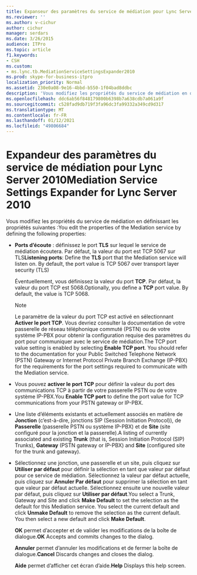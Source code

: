 ```yaml
---
title: Expanseur des paramètres du service de médiation pour Lync Server 2010
ms.reviewer: ''
ms.author: v-cichur
author: cichur
manager: serdars
ms.date: 3/26/2015
audience: ITPro
ms.topic: article
f1.keywords:
- CSH
ms.custom:
- ms.lync.tb.MediationServiceSettingsExpander2010
ms.prod: skype-for-business-itpro
localization_priority: Normal
ms.assetid: 230e0a08-9e16-4bbd-b550-1f04bad8ddbc
description: 'Vous modifiez les propriétés du service de médiation en définissant les propriétés suivantes :'
ms.openlocfilehash: ddc6ab56f848179800b6398b7a638cdb7a061a9f
ms.sourcegitcommit: c528fad9db719f3fa96dc3fa99332a349cd9d317
ms.translationtype: MT
ms.contentlocale: fr-FR
ms.lasthandoff: 01/12/2021
ms.locfileid: "49806684"
---
```

# <a name="mediation-service-settings-expander-for-lync-server-2010"></a><span data-ttu-id="9ba07-103">Expandeur des paramètres du service de médiation pour Lync Server 2010</span><span class="sxs-lookup"><span data-stu-id="9ba07-103">Mediation Service Settings Expander for Lync Server 2010</span></span>
 
<span data-ttu-id="9ba07-104">Vous modifiez les propriétés du service de médiation en définissant les propriétés suivantes :</span><span class="sxs-lookup"><span data-stu-id="9ba07-104">You edit the properties of the Mediation service by defining the following properties:</span></span>
  
- <span data-ttu-id="9ba07-p101">**Ports d’écoute** : définissez le port **TLS** sur lequel le service de médiation écoutera. Par défaut, la valeur du port est TCP 5067 sur TLS</span><span class="sxs-lookup"><span data-stu-id="9ba07-p101">**Listening ports**: Define the **TLS** port that the Mediation service will listen on. By default, the port value is TCP 5067 over transport layer security (TLS)</span></span>
    
    <span data-ttu-id="9ba07-p102">Éventuellement, vous définissez la valeur du port **TCP**. Par défaut, la valeur du port TCP est 5068.</span><span class="sxs-lookup"><span data-stu-id="9ba07-p102">Optionally, you define a **TCP** port value. By default, the value is TCP 5068.</span></span>
    
    > [!NOTE]
    > <span data-ttu-id="9ba07-p103">Le paramètre de la valeur du port TCP est activé en sélectionnant **Activer le port TCP**. Vous devriez consulter la documentation de votre passerelle de réseau téléphonique commuté (PSTN) ou de votre système IP-PBX pour obtenir la configuration requise des paramètres du port pour communiquer avec le service de médiation.</span><span class="sxs-lookup"><span data-stu-id="9ba07-p103">The TCP port value setting is enabled by selecting **Enable TCP port**. You should refer to the documentation for your Public Switched Telephone Network (PSTN) Gateway or Internet Protocol Private Branch Exchange (IP-PBX) for the requirements for the port settings required to communicate with the Mediation service.</span></span> 
  
- <span data-ttu-id="9ba07-111">Vous pouvez **activer le port TCP** pour définir la valeur du port des communications TCP à partir de votre passerelle PSTN ou de votre système IP-PBX.</span><span class="sxs-lookup"><span data-stu-id="9ba07-111">You **Enable TCP port** to define the port value for TCP communications from your PSTN gateway or IP-PBX.</span></span>
    
- <span data-ttu-id="9ba07-112">Une liste d’éléments existants et actuellement associés en matière de **Jonction** (c’est-à-dire, jonctions SIP (Session Initiation Protocol)), de **Passerelle** (passerelle PSTN ou système IP-PBX) et de **Site** (site configuré pour la jonction et la passerelle).</span><span class="sxs-lookup"><span data-stu-id="9ba07-112">A listing of currently associated and existing **Trunk** (that is, Session Initiation Protocol (SIP) Trunks), **Gateway** (PSTN gateway or IP-PBX) and **Site** (configured site for the trunk and gateway).</span></span>
    
- <span data-ttu-id="9ba07-p104">Sélectionnez une jonction, une passerelle et un site, puis cliquez sur **Utiliser par défaut** pour définir la sélection en tant que valeur par défaut pour ce service de médiation. Sélectionnez la valeur par défaut actuelle, puis cliquez sur **Annuler Par défaut** pour supprimer la sélection en tant que valeur par défaut actuelle. Sélectionnez ensuite une nouvelle valeur par défaut, puis cliquez sur **Utiliser par défaut**.</span><span class="sxs-lookup"><span data-stu-id="9ba07-p104">You select a Trunk, Gateway and Site and click **Make Default** to set the selection as the default for this Mediation service. You select the current default and click **Unmake Default** to remove the selection as the current default. You then select a new default and click **Make Default**.</span></span>
    
  <span data-ttu-id="9ba07-116">**OK** permet d’accepter et de valider les modifications de la boîte de dialogue.</span><span class="sxs-lookup"><span data-stu-id="9ba07-116">**OK** Accepts and commits changes to the dialog.</span></span>
  
  <span data-ttu-id="9ba07-117">**Annuler** permet d’annuler les modifications et de fermer la boîte de dialogue.</span><span class="sxs-lookup"><span data-stu-id="9ba07-117">**Cancel** Discards changes and closes the dialog.</span></span>
  
  <span data-ttu-id="9ba07-118">**Aide** permet d’afficher cet écran d’aide.</span><span class="sxs-lookup"><span data-stu-id="9ba07-118">**Help** Displays this help screen.</span></span>
  

